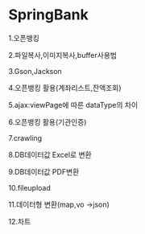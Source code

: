 # SpringBank
1.오픈뱅킹


2.파일복사,이미지복사,buffer사용법


3.Gson,Jackson
  

4.오픈뱅킹 활용(계좌리스트,잔액조회)
  

5.ajax:viewPage에 따른 dataType의 차이


6.오픈뱅킹 활용(기관인증)


7.crawling


8.DB데이터값 Excel로 변환


9.DB데이터값 PDF변환


10.fileupload


11.데이터형 변환(map,vo ->json)


12.차트


